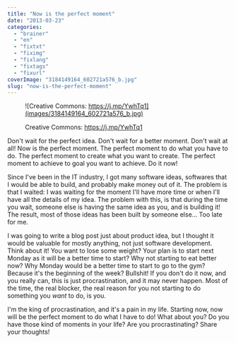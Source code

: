 ```yaml
---
title: "Now is the perfect moment"
date: "2013-03-23"
categories: 
  - "brainer"
  - "en"
  - "fixtxt"
  - "fiximg"
  - "fixlang"
  - "fixtags"
  - "fixurl"
coverImage: "3184149164_602721a576_b.jpg"
slug: "now-is-the-perfect-moment"
---
```


<figure>

![Creative Commons: https://j.mp/YwhTq1](images/3184149164_602721a576_b.jpg)

<figcaption>

Creative Commons: https://j.mp/YwhTq1

</figcaption>

</figure>

Don't wait for the perfect idea. Don't wait for a better moment. Don't wait at all! Now is the perfect moment. The perfect moment to do what you have to do. The perfect moment to create what you want to create. The perfect moment to achieve to goal you want to achieve. Do it now!

Since I've been in the IT industry, I got many software ideas, softwares that I would be able to build, and probably make money out of it. The problem is that I waited: I was waiting for the moment I'll have more time or when I'll have all the details of my idea. The problem with this, is that during the time you wait, someone else is having the same idea as you, and is building it! The result, most of those ideas has been built by someone else... Too late for me.

I was going to write a blog post just about product idea, but I thought it would be valuable for mostly anything, not just software development. Think about it! You want to lose some weight? Your plan is to start next Monday as it will be a better time to start? Why not starting to eat better now? Why Monday would be a better time to start to go to the gym? Because it's the beginning of the week? Bullshit! If you don't do it now, and you really can, this is just procrastination, and it may never happen. Most of the time, the real blocker, the real reason for you not starting to do something you _want_ to do, is you.

I'm the king of procrastination, and it's a pain in my life. Starting now, now will be the perfect moment to do what I have to do! What about you? Do you have those kind of moments in your life? Are you procrastinating? Share your thoughts!
